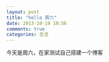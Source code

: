 ```yaml
---
layout: post
title: "hello 周六"
date: 2013-10-19 10:56
comments: true
categories: 生活
---
```

今天是周六，在家测试自己搭建一个博客
